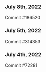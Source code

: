 ### July 8th, 2022

Commit #186520

### July 5th, 2022

Commit #314353


### July 4th, 2022

Commit #72281
